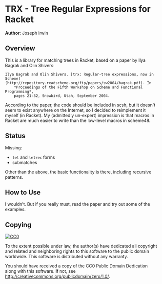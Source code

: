 # TRX - Tree Regular Expressions for Racket

**Author:** Joseph Irwin

## Overview

This is a library for matching trees in Racket, based on a paper by Ilya Bagrak
and Olin Shivers:

    Ilya Bagrak and Olin Shivers. [trx: Regular-tree expressions, now in Scheme](http://repository.readscheme.org/ftp/papers/sw2004/bagrak.pdf). In
        *Proceedings of the Fifth Workshop on Scheme and Functional Programming*,
        pages 21-32, Snowbird, Utah, September 2004.

According to the paper, the code should be included in scsh, but it doesn't seem
to exist anywhere on the Internet, so I decided to reimplement it myself (in
Racket). My (admittedly un-expert) impression is that macros in Racket are much
easier to write than the low-level macros in scheme48.

## Status

Missing:

- `let` and `letrec` forms
- submatches

Other than the above, the basic functionality is there, including recursive patterns.

## How to Use

I wouldn't. But if you really must, read the paper and try out some of the examples.

## Copying

[![CC0](http://i.creativecommons.org/p/zero/1.0/88x31.png)](http://creativecommons.org/publicdomain/zero/1.0/)

To the extent possible under law, the author(s) have dedicated all copyright
and related and neighboring rights to this software to the public domain
worldwide. This software is distributed without any warranty.

You should have received a copy of the CC0 Public Domain Dedication along with
this software. If not, see <http://creativecommons.org/publicdomain/zero/1.0/>.
